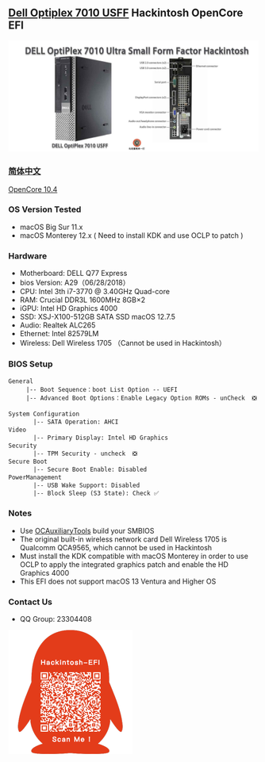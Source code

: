 ## **[Dell Optiplex 7010 USFF](https://github.com/hackintosh-club/DELL-7010-USFF-OpenCore)  Hackintosh OpenCore EFI**

![image](ScreenShot/dell7010usff.jpg)

### [简体中文](https://github.com/hackintosh-efi/MAG-B660M-MORTAR-WIFI-DDR4-OpenCore)

[OpenCore 10.4](https://github.com/acidanthera/OpenCorePkg)

### OS Version Tested

- macOS Big Sur 11.x
- macOS Monterey 12.x  ( Need to install KDK and use OCLP to patch )

### Hardware

- Motherboard: DELL Q77 Express
- bios Version:  A29（06/28/2018）
- CPU: Intel 3th  i7-3770  @ 3.40GHz Quad-core
- RAM: Crucial DDR3L 1600MHz 8GB×2
- iGPU: Intel HD Graphics 4000
- SSD: XSJ-X100-512GB SATA SSD macOS 12.7.5
- Audio: Realtek ALC265
- Ethernet: Intel  82579LM
- Wireless: Dell Wireless 1705 （Cannot be used in Hackintosh）

### BIOS Setup

```
General
     |-- Boot Sequence：boot List Option -- UEFI
     |-- Advanced Boot Options：Enable Legacy Option ROMs - unCheck  ❎  

System Configuration
	   |-- SATA Operation: AHCI
Video
	   |-- Primary Display: Intel HD Graphics
Security
	   |-- TPM Security - uncheck  ❎  
Secure Boot
	   |-- Secure Boot Enable: Disabled
PowerManagement
	   |-- USB Wake Support: Disabled
	   |-- Block Sleep (S3 State): Check ✅
```

### Notes

- Use [OCAuxiliaryTools](https://github.com/ic005k/OCAuxiliaryTools/releases) build your SMBIOS
- The original built-in wireless network card Dell Wireless 1705 is Qualcomm QCA9565, which cannot be used in Hackintosh
- Must install the KDK compatible with macOS Monterey in order to use OCLP to apply the integrated graphics patch and enable the HD Graphics 4000
- This EFI does not support macOS 13 Ventura and Higher OS

### Contact Us

- QQ Group: 23304408

![image](ScreenShot/QRCode.png)
